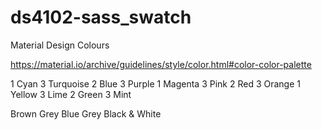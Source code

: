 # ds4102-sass_swatch
 Material Design Colours

https://material.io/archive/guidelines/style/color.html#color-color-palette

1 Cyan
3 Turquoise
2 Blue
3 Purple
1 Magenta
3 Pink
2 Red
3 Orange
1 Yellow
3 Lime
2 Green
3 Mint

Brown
Grey
Blue Grey
Black & White